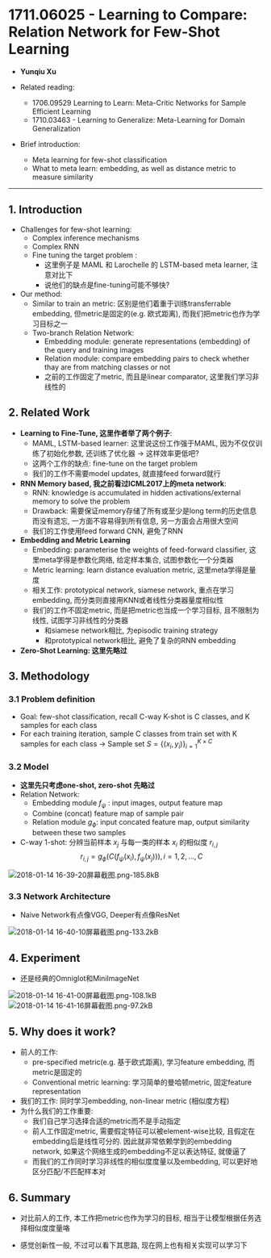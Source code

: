 ﻿# 1711.06025 - Learning to Compare: Relation Network for Few-Shot Learning

+ **Yunqiu Xu**
+ Related reading:
    + 1706.09529 Learning to Learn: Meta-Critic Networks for Sample Efficient Learning
    + 1710.03463 - Learning to Generalize: Meta-Learning for Domain Generalization

+ Brief introduction:
    + Meta learning for few-shot classification
    + What to meta learn: embedding, as well as distance metric to measure similarity

---

## 1. Introduction
+ Challenges for few-shot learning:
    + Complex inference mechanisms
    + Complex RNN
    + Fine tuning the target problem : 
        + 这里例子是 MAML 和 Larochelle 的 LSTM-based meta learner, 注意对比下
        + 说他们的缺点是fine-tuning可能不够快?
+ Our method: 
    + Similar to train an metric: 区别是他们着重于训练transferrable embedding, 但metric是固定的(e.g. 欧式距离), 而我们把metric也作为学习目标之一
    + Two-branch Relation Network: 
        + Embedding module: generate representations (embedding) of the query and training images
        + Relation module: compare embedding pairs to check whether thay are from matching classes or not
        + 之前的工作固定了metric, 而且是linear comparator, 这里我们学习非线性的

## 2. Related Work
+ **Learning to Fine-Tune, 这里作者举了两个例子**:
    + MAML, LSTM-based learner: 这里说这份工作强于MAML,  因为不仅仅训练了初始化参数, 还训练了优化器 $\rightarrow$ 这样效率更低吧?
    + 这两个工作的缺点: fine-tune on the target problem
    + 我们的工作不需要model updates, 就直接feed forward就行
+ **RNN Memory based, 我之前看过ICML2017上的meta network**: 
    + RNN: knowledge is accumulated in hidden activations/external memory to solve the problem
    + Drawback: 需要保证memory存储了所有或至少是long term的历史信息而没有遗忘, 一方面不容易得到所有信息, 另一方面会占用很大空间
    + 我们的工作使用feed forward CNN, 避免了RNN
+ **Embedding and Metric Learning**
    + Embedding: parameterise the weights of feed-forward classifier, 这里meta学得是参数化网络, 给定样本集合, 试图参数化一个分类器
    + Metric learning: learn distance evaluation metric, 这里meta学得是量度
    + 相关工作: prototypical network, siamese network, 重点在学习embedding, 而分类则直接用KNN或者线性分类器量度相似性
    + 我们的工作不固定metric, 而是把metric也当成一个学习目标, 且不限制为线性, 试图学习非线性的分类器
        + 和siamese network相比, 为episodic training strategy
        + 和prototypical network相比, 避免了复杂的RNN embedding
+ **Zero-Shot Learning: 这里先略过**

## 3. Methodology
### 3.1 Problem definition
+ Goal: few-shot classification, recall C-way K-shot is C classes, and K samples for each class
+ For each training iteration, sample C classes from train set with K samples for each class $\rightarrow$ Sample set $S = \{(x_i,y_i)\}_{i=1}^{K \times C}$

### 3.2 Model
+ **这里先只考虑one-shot, zero-shot 先略过**
+ Relation Network: 
    + Embedding module $f_{\psi}$ : input images, output feature map
    + Combine (concat) feature map of sample pair
    + Relation module $g_{\phi}$: input concated feature map, output similarity between these two samples
+ C-way 1-shot: 分辨当前样本 $x_j$ 与每一类的样本 $x_i$ 的相似度 $r_{i,j}$
$$r_{i,j} = g_{\phi}(C(f_{\psi}(x_i), f_{\psi}(x_j))), i = 1,2,...,C$$

![2018-01-14 16-39-20屏幕截图.png-185.8kB][1]

### 3.3 Network Architecture
+ Naive Network有点像VGG, Deeper有点像ResNet

![2018-01-14 16-40-10屏幕截图.png-133.2kB][2]

## 4. Experiment
+ 还是经典的Omniglot和MiniImageNet

![2018-01-14 16-41-00屏幕截图.png-108.1kB][3]
![2018-01-14 16-41-16屏幕截图.png-97.2kB][4]

## 5. Why does it work?
+ 前人的工作: 
    + pre-specified metric(e.g. 基于欧式距离), 学习feature embedding, 而metric是固定的
    + Conventional metric learning: 学习简单的曼哈顿metric, 固定feature representation
+ 我们的工作: 同时学习embedding, non-linear metric (相似度方程)
+ 为什么我们的工作重要:
    + 我们自己学习选择合适的metric而不是手动指定
    + 前人工作固定metric, 需要假定特征可以被element-wise比较, 且假定在embedding后是线性可分的. 因此就非常依赖学到的embedding network, 如果这个网络生成的embedding不足以表达特征, 就傻逼了
    + 而我们的工作同时学习非线性的相似度度量以及embedding, 可以更好地区分匹配/不匹配样本对

## 6. Summary
+ 对比前人的工作, 本工作把metric也作为学习的目标, 相当于让模型根据任务选择相似度度量咯
+ 感觉创新性一般, 不过可以看下其思路, 现在网上也有相关实现可以学习下
    


  [1]: http://static.zybuluo.com/VenturerXu/80wmjpf6qp1n9rm9825rrl6d/2018-01-14%2016-39-20%E5%B1%8F%E5%B9%95%E6%88%AA%E5%9B%BE.png
  [2]: http://static.zybuluo.com/VenturerXu/psetx1d86gqq3adppr7los41/2018-01-14%2016-40-10%E5%B1%8F%E5%B9%95%E6%88%AA%E5%9B%BE.png
  [3]: http://static.zybuluo.com/VenturerXu/vwndldd4zu068kkmegya6n6d/2018-01-14%2016-41-00%E5%B1%8F%E5%B9%95%E6%88%AA%E5%9B%BE.png
  [4]: http://static.zybuluo.com/VenturerXu/wu4gf21cay79qy8v1uk9j3xr/2018-01-14%2016-41-16%E5%B1%8F%E5%B9%95%E6%88%AA%E5%9B%BE.png